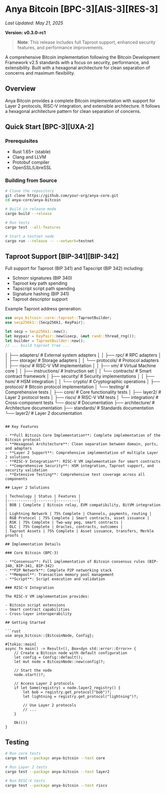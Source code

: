 # Anya Bitcoin [BPC-3][AIS-3][RES-3]

*Last Updated: May 21, 2025*

**Version: v0.3.0-rc1**

> **Note**: This release includes full Taproot support, enhanced security features, and performance improvements.

A comprehensive Bitcoin implementation following the Bitcoin Development Framework v2.5 standards with a focus on security, performance, and extensibility. Built with a hexagonal architecture for clean separation of concerns and maximum flexibility.

## Overview

Anya Bitcoin provides a complete Bitcoin implementation with support for Layer 2 protocols, RISC-V integration, and extensible architecture. It follows a hexagonal architecture pattern for clean separation of concerns.

## Quick Start [BPC-3][UXA-2]

### Prerequisites

- Rust 1.65+ (stable)
- Clang and LLVM
- Protobuf compiler
- OpenSSL/LibreSSL

### Building from Source

```bash
# Clone the repository
git clone https://github.com/your-org/anya-core.git
cd anya-core/anya-bitcoin

# Build in release mode
cargo build --release

# Run tests
cargo test --all-features

# Start a testnet node
cargo run --release -- --network=testnet
```

## Taproot Support [BIP-341][BIP-342]

Full support for Taproot (BIP 341) and Tapscript (BIP 342) including:

- Schnorr signatures (BIP 340)
- Taproot key path spending
- Tapscript script path spending
- Signature hashing (BIP 341)
- Taproot descriptor support

Example Taproot address generation:

```rust
use anya_bitcoin::core::taproot::TaprootBuilder;
use secp256k1::{Secp256k1, KeyPair};

let secp = Secp256k1::new();
let keypair = KeyPair::new(&secp, &mut rand::thread_rng());
let builder = TaprootBuilder::new();
// ... build taproot tree ...
```
│   ├── adapters/                   # External system adapters
│   │   ├── rpc/                    # RPC adapters
│   │   ├── storage/                # Storage adapters
│   │   └── protocols/              # Protocol adapters
│   ├── riscv/                      # RISC-V VM implementation
│   │   ├── vm/                     # Virtual Machine core
│   │   ├── instructions/           # Instruction set
│   │   └── contracts/              # Smart contract framework
│   ├── security/                   # Security implementations
│   │   ├── hsm/                    # HSM integration
│   │   └── crypto/                 # Cryptographic operations
│   ├── protocol/                   # Bitcoin protocol implementation
│   └── testing/                    # Comprehensive tests
│       ├── core/                   # Core functionality tests
│       ├── layer2/                 # Layer 2 protocol tests
│       ├── riscv/                  # RISC-V VM tests
│       └── integration/            # Cross-component tests
└── docs/                           # Documentation
    ├── architecture/               # Architecture documentation
    ├── standards/                  # Standards documentation
    └── layer2/                     # Layer 2 documentation
```

## Key Features

- **Full Bitcoin Core Implementation**: Complete implementation of the Bitcoin protocol
- **Hexagonal Architecture**: Clean separation between domain, ports, and adapters
- **Layer 2 Support**: Comprehensive implementation of multiple Layer 2 solutions
- **RISC-V Integration**: RISC-V VM implementation for smart contracts
- **Comprehensive Security**: HSM integration, Taproot support, and security validation
- **Extensive Testing**: Comprehensive test coverage across all components

## Layer 2 Solutions

| Technology | Status | Features |
|------------|--------|----------|
| BOB | Complete | Bitcoin relay, EVM compatibility, BitVM integration |
| Lightning Network | 75% Complete | Channels, payments, routing |
| RGB Protocol | 75% Complete | Smart contracts, asset issuance |
| RSK | 75% Complete | Two-way peg, smart contracts |
| DLC | 75% Complete | Oracles, contracts, outcomes |
| Taproot Assets | 75% Complete | Asset issuance, transfers, Merkle proofs |

## Implementation Details

### Core Bitcoin (BPC-3)

- **Consensus**: Full implementation of Bitcoin consensus rules (BIP-340, BIP-341, BIP-342)
- **P2P Network**: Complete P2P networking stack
- **Mempool**: Transaction memory pool management
- **Script**: Script execution and validation

### RISC-V Integration

The RISC-V VM implementation provides:

- Bitcoin script extensions
- Smart contract capabilities
- Cross-layer interoperability

## Getting Started

```rust
use anya_bitcoin::{BitcoinNode, Config};

#[tokio::main]
async fn main() -> Result<(), Box<dyn std::error::Error>> {
    // Create a Bitcoin node with default configuration
    let config = Config::default();
    let mut node = BitcoinNode::new(config)?;
    
    // Start the node
    node.start()?;
    
    // Access Layer 2 protocols
    if let Some(registry) = node.layer2_registry() {
        let bob = registry.get_protocol("bob")?;
        let lightning = registry.get_protocol("lightning")?;
        
        // Use Layer 2 protocols
        // ...
    }
    
    Ok(())
}
```

## Testing

```bash
# Run core tests
cargo test --package anya-bitcoin --test core

# Run Layer 2 tests
cargo test --package anya-bitcoin --test layer2

# Run RISC-V tests
cargo test --package anya-bitcoin --test riscv
``` 
